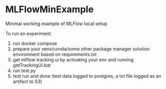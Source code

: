# MLFlowMinExample
Minimal working example of MLFlow local setup

To run an experiment:
1. run docker compose
2. prepare your venv/conda/some other package manager solution environment based on requirements.txt
3. get mlflow tracking ui by activating your env and running getTrackingUi.bat
4. run test.py
5. test run and done (test data logged to postgres, a txt file logged as an artifact to S3)
